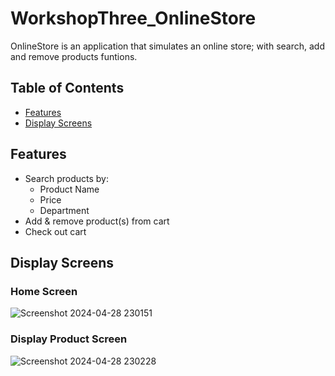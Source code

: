 # WorkshopThree_OnlineStore

OnlineStore is an application that simulates an online store; with search, add and remove products funtions. 
## Table of Contents

- [Features](#features)
- [Display Screens](#display-screens)

## Features
- Search products by:
  - Product Name
  - Price
  - Department
- Add & remove product(s) from cart
- Check out cart

## Display Screens
### Home Screen
![Screenshot 2024-04-28 230151](https://github.com/OGPrago/WorkshopThree_OnlineStore/assets/37696960/40a858c4-7f23-4c7c-88cf-c451489e968e)

### Display Product Screen
![Screenshot 2024-04-28 230228](https://github.com/OGPrago/WorkshopThree_OnlineStore/assets/37696960/536a85ae-2d1c-4655-ac90-4c959fec6523)
